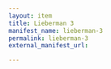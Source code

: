 ```yaml
---
layout: item
title: Lieberman 3
manifest_name: lieberman-3
permalink: lieberman-3
external_manifest_url: 

---
```

<!-- Add an essay or interpretive material below this line,
using HTML or markdown.  Do not modify this file above this line -->
